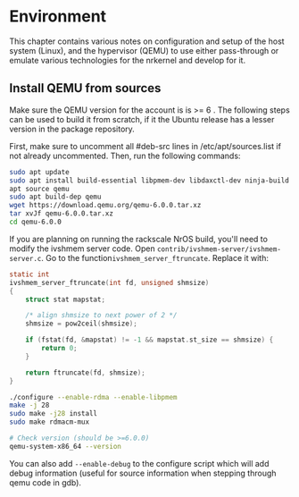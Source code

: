 # Environment

This chapter contains various notes on configuration and setup of the host
system (Linux), and the hypervisor (QEMU) to use either pass-through or emulate
various technologies for the nrkernel and develop for it.

## Install QEMU from sources

Make sure the QEMU version for the account is is >= 6 . The following steps can
be used to build it from scratch, if it the Ubuntu release has a lesser version
in the package repository.

First, make sure to uncomment all #deb-src lines in /etc/apt/sources.list if not
already uncommented. Then, run the following commands:

```bash
sudo apt update
sudo apt install build-essential libpmem-dev libdaxctl-dev ninja-build
apt source qemu
sudo apt build-dep qemu
wget https://download.qemu.org/qemu-6.0.0.tar.xz
tar xvJf qemu-6.0.0.tar.xz
cd qemu-6.0.0
```

If you are planning on running the rackscale NrOS build, you'll need to modify
the ivshmem server code. Open ```contrib/ivshmem-server/ivshmem-server.c```.
Go to the function```ivshmem_server_ftruncate```. Replace it with:
```c
static int
ivshmem_server_ftruncate(int fd, unsigned shmsize)
{
    struct stat mapstat;

    /* align shmsize to next power of 2 */
    shmsize = pow2ceil(shmsize);

    if (fstat(fd, &mapstat) != -1 && mapstat.st_size == shmsize) {
        return 0;
    }

    return ftruncate(fd, shmsize);
}
```

```bash
./configure --enable-rdma --enable-libpmem
make -j 28
sudo make -j28 install
sudo make rdmacm-mux

# Check version (should be >=6.0.0)
qemu-system-x86_64 --version
```

You can also add `--enable-debug` to the configure script which will add debug
information (useful for source information when stepping through qemu code in
gdb).
